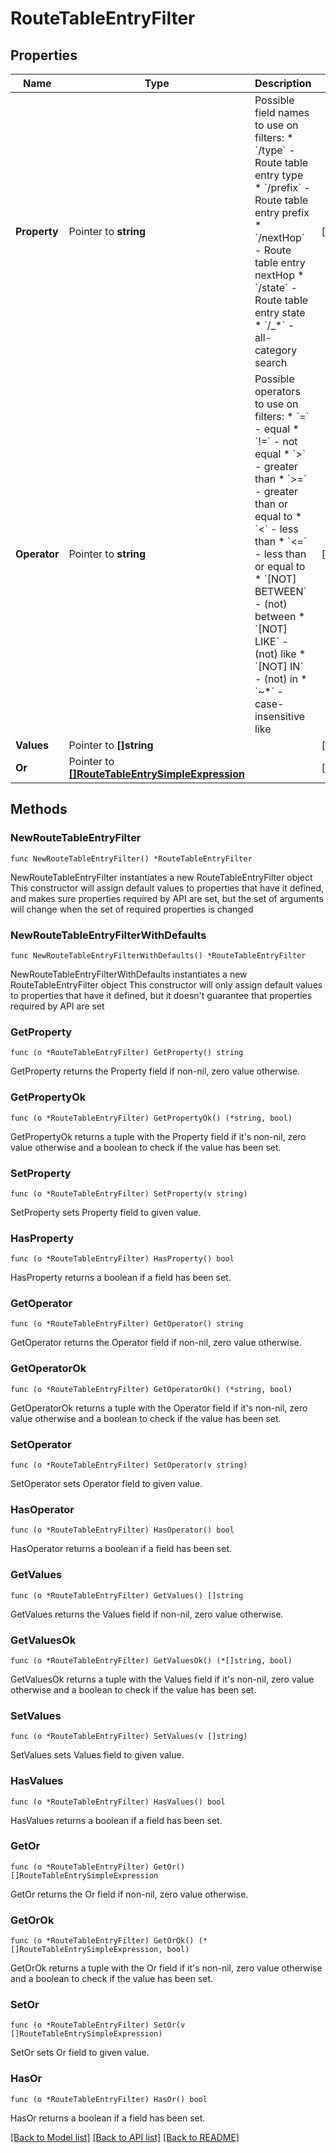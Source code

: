 # RouteTableEntryFilter

## Properties

Name | Type | Description | Notes
------------ | ------------- | ------------- | -------------
**Property** | Pointer to **string** | Possible field names to use on filters:  * &#x60;/type&#x60; - Route table entry type  * &#x60;/prefix&#x60; - Route table entry prefix  * &#x60;/nextHop&#x60; - Route table entry nextHop  * &#x60;/state&#x60; - Route table entry state  * &#x60;/_*&#x60; - all-category search  | [optional] 
**Operator** | Pointer to **string** | Possible operators to use on filters:  * &#x60;&#x3D;&#x60; - equal  * &#x60;!&#x3D;&#x60; - not equal  * &#x60;&gt;&#x60; - greater than  * &#x60;&gt;&#x3D;&#x60; - greater than or equal to  * &#x60;&lt;&#x60; - less than  * &#x60;&lt;&#x3D;&#x60; - less than or equal to  * &#x60;[NOT] BETWEEN&#x60; - (not) between  * &#x60;[NOT] LIKE&#x60; - (not) like  * &#x60;[NOT] IN&#x60; - (not) in  * &#x60;~*&#x60; - case-insensitive like  | [optional] 
**Values** | Pointer to **[]string** |  | [optional] 
**Or** | Pointer to [**[]RouteTableEntrySimpleExpression**](RouteTableEntrySimpleExpression.md) |  | [optional] 

## Methods

### NewRouteTableEntryFilter

`func NewRouteTableEntryFilter() *RouteTableEntryFilter`

NewRouteTableEntryFilter instantiates a new RouteTableEntryFilter object
This constructor will assign default values to properties that have it defined,
and makes sure properties required by API are set, but the set of arguments
will change when the set of required properties is changed

### NewRouteTableEntryFilterWithDefaults

`func NewRouteTableEntryFilterWithDefaults() *RouteTableEntryFilter`

NewRouteTableEntryFilterWithDefaults instantiates a new RouteTableEntryFilter object
This constructor will only assign default values to properties that have it defined,
but it doesn't guarantee that properties required by API are set

### GetProperty

`func (o *RouteTableEntryFilter) GetProperty() string`

GetProperty returns the Property field if non-nil, zero value otherwise.

### GetPropertyOk

`func (o *RouteTableEntryFilter) GetPropertyOk() (*string, bool)`

GetPropertyOk returns a tuple with the Property field if it's non-nil, zero value otherwise
and a boolean to check if the value has been set.

### SetProperty

`func (o *RouteTableEntryFilter) SetProperty(v string)`

SetProperty sets Property field to given value.

### HasProperty

`func (o *RouteTableEntryFilter) HasProperty() bool`

HasProperty returns a boolean if a field has been set.

### GetOperator

`func (o *RouteTableEntryFilter) GetOperator() string`

GetOperator returns the Operator field if non-nil, zero value otherwise.

### GetOperatorOk

`func (o *RouteTableEntryFilter) GetOperatorOk() (*string, bool)`

GetOperatorOk returns a tuple with the Operator field if it's non-nil, zero value otherwise
and a boolean to check if the value has been set.

### SetOperator

`func (o *RouteTableEntryFilter) SetOperator(v string)`

SetOperator sets Operator field to given value.

### HasOperator

`func (o *RouteTableEntryFilter) HasOperator() bool`

HasOperator returns a boolean if a field has been set.

### GetValues

`func (o *RouteTableEntryFilter) GetValues() []string`

GetValues returns the Values field if non-nil, zero value otherwise.

### GetValuesOk

`func (o *RouteTableEntryFilter) GetValuesOk() (*[]string, bool)`

GetValuesOk returns a tuple with the Values field if it's non-nil, zero value otherwise
and a boolean to check if the value has been set.

### SetValues

`func (o *RouteTableEntryFilter) SetValues(v []string)`

SetValues sets Values field to given value.

### HasValues

`func (o *RouteTableEntryFilter) HasValues() bool`

HasValues returns a boolean if a field has been set.

### GetOr

`func (o *RouteTableEntryFilter) GetOr() []RouteTableEntrySimpleExpression`

GetOr returns the Or field if non-nil, zero value otherwise.

### GetOrOk

`func (o *RouteTableEntryFilter) GetOrOk() (*[]RouteTableEntrySimpleExpression, bool)`

GetOrOk returns a tuple with the Or field if it's non-nil, zero value otherwise
and a boolean to check if the value has been set.

### SetOr

`func (o *RouteTableEntryFilter) SetOr(v []RouteTableEntrySimpleExpression)`

SetOr sets Or field to given value.

### HasOr

`func (o *RouteTableEntryFilter) HasOr() bool`

HasOr returns a boolean if a field has been set.


[[Back to Model list]](../README.md#documentation-for-models) [[Back to API list]](../README.md#documentation-for-api-endpoints) [[Back to README]](../README.md)


